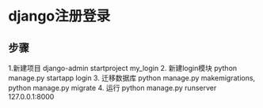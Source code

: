 django注册登录
===

## 步骤
1.新建项目 django-admin startproject my_login
2. 新建login模块 python manage.py startapp login
3. 迁移数据库 python manage.py makemigrations, python manage.py migrate
4. 运行 python manage.py runserver 127.0.0.1:8000

